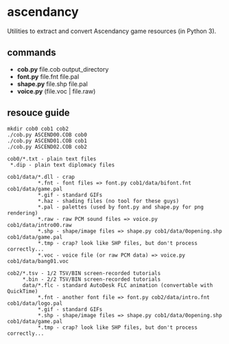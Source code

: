 # ascendancy #

Utilities to extract and convert Ascendancy game resources (in Python 3).

## commands ##

- **cob.py** file.cob output_directory
- **font.py** file.fnt file.pal
- **shape.py** file.shp file.pal
- **voice.py** (file.voc | file.raw)

## resouce guide ##

    mkdir cob0 cob1 cob2
    ./cob.py ASCEND00.COB cob0
    ./cob.py ASCEND01.COB cob1
    ./cob.py ASCEND02.COB cob2

    cob0/*.txt - plain text files
     *.dip - plain text diplomacy files

    cob1/data/*.dll - crap
              *.fnt - font files => font.py cob1/data/bifont.fnt cob1/data/game.pal
              *.gif - standard GIFs
              *.haz - shading files (no tool for these guys)
              *.pal - palettes (used by font.py and shape.py for png rendering)
              *.raw - raw PCM sound files => voice.py cob1/data/intro00.raw
              *.shp - shape/image files => shape.py cob1/data/0opening.shp cob1/data/game.pal
              *.tmp - crap? look like SHP files, but don't process correctly...
              *.voc - voice file (or raw PCM data) => voice.py cob1/data/bang01.voc

    cob2/*.tsv - 1/2 TSV/BIN screen-recorded tutorials
         *.bin - 2/2 TSV/BIN screen-recorded tutorials
         data/*.flc - standard AutoDesk FLC animation (convertable with QuickTime)
              *.fnt - another font file => font.py cob2/data/intro.fnt cob1/data/logo.pal
              *.gif - standard GIFs
              *.shp - shape/image files => shape.py cob1/data/0opening.shp cob1/data/game.pal
              *.tmp - crap? look like SHP files, but don't process correctly...
